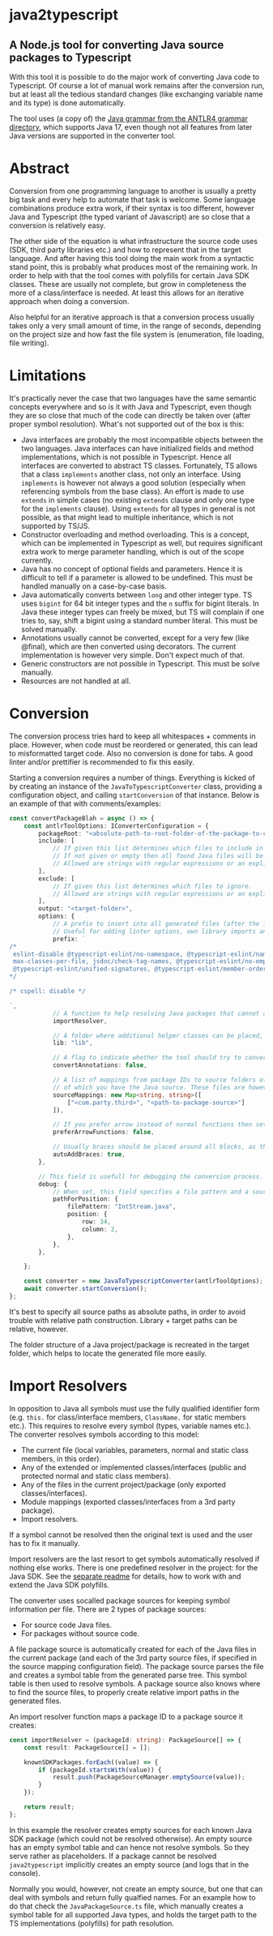 # **java2typescript**
A Node.js tool for converting Java source packages to Typescript
---

With this tool it is possible to do the major work of converting Java code to Typescript. Of course a lot of manual work remains after the conversion run, but at least all the tedious standard changes (like exchanging variable name and its type) is done automatically.

The tool uses (a copy of) the [Java grammar from the ANTLR4 grammar directory](https://github.com/antlr/grammars-v4/tree/master/java/java), which supports Java 17, even though not all features from later Java versions are supported in the converter tool.

# Abstract

Conversion from one programming language to another is usually a pretty big task and every help to automate that task is welcome. Some language combinations produce extra work, if their syntax is too different, however Java and Typescript (the typed variant of Javascript) are so close that a conversion is relatively easy.

The other side of the equation is what infrastructure the source code uses (SDK, third party libraries etc.) and how to represent that in the target language. And after having this tool doing the main work from a syntactic stand point, this is probably what produces most of the remaining work. In order to help with that the tool comes with polyfills for certain Java SDK classes. These are usually not complete, but grow in completeness the more of a class/interface is needed. At least this allows for an iterative approach when doing a conversion.

Also helpful for an iterative approach is that a conversion process usually takes only a very small amount of time, in the range of seconds, depending on the project size and how fast the file system is (enumeration, file loading, file writing).

# Limitations

It's practically never the case that two languages have the same semantic concepts everywhere and so is it with Java and Typescript, even though they are so close that much of the code can directly be taken over (after proper symbol resolution). What's not supported out of the box is this:

- Java interfaces are probably the most incompatible objects between the two languages. Java interfaces can have initialized fields and method implementations, which is not possible in Typescript. Hence all interfaces are converted to abstract TS classes. Fortunately, TS allows that a class `implements` another class, not only an interface. Using `implements` is however not always a good solution (especially when referencing symbols from the base class). An effort is made to use `extends` in simple cases (no existing `extends` clause and only one type for the `implements` clause). Using `extends` for all types in general is not possible, as that might lead to multiple inheritance, which is not supported by TS/JS.
- Constructor overloading and method overloading. This is a concept, which can be implemented in Typescript as well, but requires significant extra work to merge parameter handling, which is out of the scope currently.
- Java has no concept of optional fields and parameters. Hence it is difficult to tell if a parameter is allowed to be undefined. This must be handled manually on a case-by-case basis.
- Java automatically converts between `long` and other integer type. TS uses `bigint` for 64 bit integer types and the `n` suffix for bigint literals. In Java these integer types can freely be mixed, but TS will complain if one tries to, say, shift a bigint using a standard number literal. This must be solved manually.
- Annotations usually cannot be converted, except for a very few (like @final), which are then converted using decorators. The current implementation is however very simple. Don't expect much of that.
- Generic constructors are not possible in Typescript. This must be solve manually.
- Resources are not handled at all.

# Conversion

The conversion process tries hard to keep all whitespaces + comments in place. However, when code must be reordered or generated, this can lead to misformatted target code. Also no conversion is done for tabs. A good linter and/or prettifier is recommended to fix this easily.

Starting a conversion requires a number of things. Everything is kicked of by creating an instance of the `JavaToTypescriptConverter` class, providing a configuration object, and calling `startConversion` of that instance. Below is an example of that with comments/examples:

```typescript
const convertPackageBlah = async () => {
    const antlrToolOptions: IConverterConfiguration = {
        packageRoot: "<absolute-path-to-root-folder-of-the-package-to-convert>",
        include: [
            // If given this list determines which files to include in the conversion.
            // If not given or empty then all found Java files will be converted.
            // Allowed are strings with regular expressions or an explicit regex.
        ],
        exclude: [
            // If given this list determines which files to ignore.
            // Allowed are strings with regular expressions or an explicit regex.
        ],
        output: "<target-folder>",
        options: {
            // A prefix to insert into all generated files (after the initial whitespaces, which usually include copyright headers etc.)
            // Useful for adding linter options, own library imports and the like.
            prefix: `
/*
 eslint-disable @typescript-eslint/no-namespace, @typescript-eslint/naming-convention, no-redeclare,
 max-classes-per-file, jsdoc/check-tag-names, @typescript-eslint/no-empty-function,
 @typescript-eslint/unified-signatures, @typescript-eslint/member-ordering, max-len
*/

/* cspell: disable */

`,
            // A function to help resolving Java packages that cannot automatically be resolved by the tool. More info below.
            importResolver,

            // A folder where additional helper classes can be placed, e.g. decorator implementations.
            lib: "lib",

            // A flag to indicate whether the tool should try to convert Java annotations (e.g. @final or @deprecated). This doesn't work well yet. So better leave this out.
            convertAnnotations: false,

            // A list of mappings from package IDs to source folders of these packages. This helps to resolve symbols from third party libraries
            // of which you have the Java source. These files are however not converted. Only a symbol table is created for each file.
            sourceMappings: new Map<string, string>([
                ["<com.party.third>", "<path-to-package-source>"]
            ]),

            // If you prefer arrow instead of normal functions then set this to true. Note however that arrow functions are not always useful, e.g. for overloaded methods. Maybe in a later version support is added to automatically switch it off, where it gets in the way.
            preferArrowFunctions: false,

            // Usually braces should be placed around all blocks, as that is good coding style. With this option the tool will add braces for blocks in `if` and `else` clauses, if they are missing.
            autoAddBraces: true,
        },

        // This field is usefull for debugging the conversion process.
        debug: {
            // When set, this field specifies a file pattern and a source position for which the tool should print the parse tree path to the console. With this info you know which part in the code converts the source code at that position.
            pathForPosition: {
                filePattern: "IntStream.java",
                position: {
                    row: 34,
                    column: 2,
                },
            },
        },

    };

    const converter = new JavaToTypescriptConverter(antlrToolOptions);
    await converter.startConversion();
};
```

It's best to specify all source paths as absolute paths, in order to avoid trouble with relative path construction. Library + target paths can be relative, however.

The folder structure of a Java project/package is recreated in the target folder, which helps to locate the generated file more easily.

# Import Resolvers

In opposition to Java all symbols must use the fully qualified identifier form (e.g. `this.` for class/interface members, `ClassName.` for static members etc.). This requires to resolve every symbol (types, variable names etc.). The converter resolves symbols according to this model:

- The current file (local variables, parameters, normal and static class members, in this order).
- Any of the extended or implemented classes/interfaces (public and protected normal and static class members).
- Any of the files in the current project/package (only exported classes/interfaces).
- Module mappings (exported classes/interfaces from a 3rd party package).
- Import resolvers.

If a symbol cannot be resolved then the original text is used and the user has to fix it manually.

Import resolvers are the last resort to get symbols automatically resolved if nothing else works. There is one predefined resolver in the project: for the Java SDK. See the [separate readme](lib/java/readme) for details, how to work with and extend the Java SDK polyfills.

The converter uses socalled package sources for keeping symbol information per file. There are 2 types of package sources:

- For source code Java files.
- For packages without source code.

A file package source is automatically created for each of the Java files in the current package (and each of the 3rd party source files, if specified in the source mapping configuration field). The package source parses the file and creates a symbol table from the generated parse tree. This symbol table is then used to resolve symbols. A package source also knows where to find the source files, to properly create relative import paths in the generated files.

An import resolver function maps a package ID to a package source it creates:

```typescript
const importResolver = (packageId: string): PackageSource[] => {
    const result: PackageSource[] = [];

    knownSDKPackages.forEach((value) => {
        if (packageId.startsWith(value)) {
            result.push(PackageSourceManager.emptySource(value));
        }
    });

    return result;
};
```

In this example the resolver creates empty sources for each known Java SDK package (which could not be resolved otherwise). An empty source has an empty symbol table and can hence not resolve symbols. So they serve rather as placeholders. If a package cannot be resolved `java2typescript` implicitly creates an empty source (and logs that in the console).

Normally you would, however, not create an empty source, but one that can deal with symbols and return fully qualfied names. For an example how to do that check the `JavaPackageSource.ts` file, which manually creates a symbol table for all supported Java types, and holds the target path to the TS implementations (polyfills) for path resolution.
